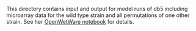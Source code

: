 This directory contains input and output for model runs of db5 including microarray data for the wild type strain and all permutations of one other strain.  See her [OpenWetWare notebook](https://openwetware.org/wiki/Alice_Finton_Online_Lab_Notebook) for details.

